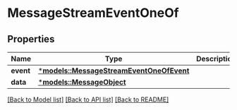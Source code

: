 # MessageStreamEventOneOf

## Properties
Name | Type | Description | Notes
------------ | ------------- | ------------- | -------------
**event** | [***models::MessageStreamEventOneOfEvent**](MessageStreamEvent_oneOf_event.md) |  | 
**data** | [***models::MessageObject**](MessageObject.md) |  | 

[[Back to Model list]](../README.md#documentation-for-models) [[Back to API list]](../README.md#documentation-for-api-endpoints) [[Back to README]](../README.md)



